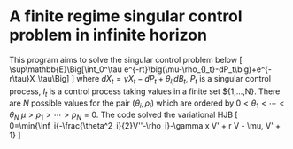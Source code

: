 # A finite regime singular control problem in infinite horizon
 
This program aims to solve the singular control problem below
\[
\sup\mathbb{E}\Big[\int_0^\tau e^{-rt}\big(\mu-\rho_{I_t}-dP_t\big)+e^{-r\tau}X_\tau\Big]
\]
where $dX_t=\gamma X_t -dP_t + \theta_{I_t}dB_t$, $P_t$ is a singular control process, $I_t$ is a control process taking values in 
a finite set $\{1,...,N\}. There are $N$ possible values for the pair $(\theta_i,\rho_i)$ which are ordered by $0<\theta_1<\cdots<\theta_N$
$\mu>\rho_1>\cdots>\rho_N=0$.
The code solved the variational HJB
\[
0=\min\{\inf_i\{-\frac{\theta^2_i}{2}V''-\rho_i\}-\gamma x V' + r V - \mu, V' + 1\}
\]
